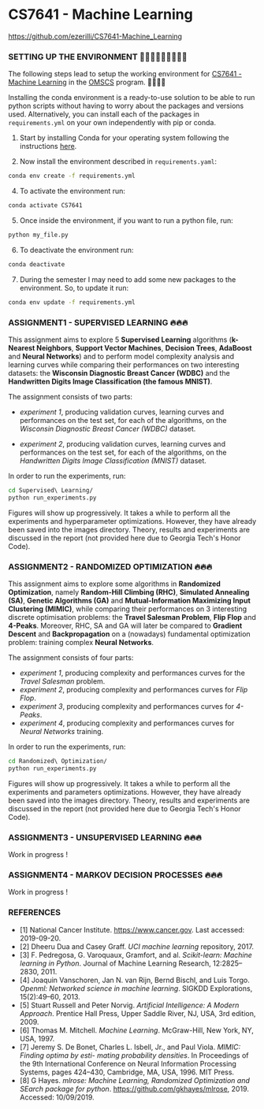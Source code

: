 # CS7641 - Machine Learning
https://github.com/ezerilli/CS7641-Machine_Learning

### SETTING UP THE ENVIRONMENT 👨🏻‍💻👨🏻‍💻👨🏻‍💻

The following steps lead to setup the working environment for [CS7641 - Machine Learning](https://www.omscs.gatech.edu/cs-7641-machine-learning) 
in the [OMSCS](http://www.omscs.gatech.edu) program. 👨🏻‍💻‍📚‍‍‍‍

Installing the conda environment is a ready-to-use solution to be able to run python scripts without having to worry 
about the packages and versions used. Alternatively, you can install each of the packages in `requirements.yml` on your 
own independently with pip or conda.

1. Start by installing Conda for your operating system following the instructions [here](https://conda.io/docs/user-guide/install/index.html).

2. Now install the environment described in `requirements.yaml`:
```bash
conda env create -f requirements.yml
```

4. To activate the environment run:
```bash
conda activate CS7641
```

5. Once inside the environment, if you want to run a python file, run:
```bash
python my_file.py
```

6. To deactivate the environment run:
```bash
conda deactivate
```

7. During the semester I may need to add some new packages to the environment. So, to update it run:
```bash
conda env update -f requirements.yml
```

### ASSIGNMENT1 - SUPERVISED LEARNING ‍🔥🔥🔥

This assignment aims to explore 5 **Supervised Learning** algorithms (**k-Nearest Neighbors**, **Support Vector Machines**, 
**Decision Trees**, **AdaBoost** and **Neural Networks**) and to perform model complexity analysis and learning curves while 
comparing their performances on two interesting datasets: the **Wisconsin Diagnostic Breast Cancer (WDBC)** and the 
**Handwritten Digits Image Classification (the famous MNIST)**.

The assignment consists of two parts: 

- _experiment 1_, producing validation curves, learning curves and performances on the test set, for each of the 
algorithms, on the _Wisconsin Diagnostic Breast Cancer (WDBC)_ dataset.

- _experiment 2_, producing validation curves, learning curves and performances on the test set, for each of the 
algorithms, on the _Handwritten Digits Image Classification (MNIST)_ dataset.

In order to run the experiments, run:
```bash
cd Supervised\ Learning/
python run_experiments.py
```
Figures will show up progressively. It takes a while to perform all the experiments and hyperparameter optimizations. 
However, they have already been saved into the images directory. Theory, results and experiments are discussed in the 
report (not provided here due to Georgia Tech's Honor Code).


### ASSIGNMENT2 - RANDOMIZED OPTIMIZATION 🔥🔥🔥

This assignment aims to explore some algorithms in **Randomized Optimization**, namely **Random-Hill Climbing (RHC)**, **Simulated 
Annealing (SA)**, **Genetic Algorithms (GA)** and **Mutual-Information Maximizing Input Clustering (MIMIC)**, while comparing 
their performances on 3 interesting discrete optimisation problems: the **Travel Salesman Problem**, **Flip Flop** and **4-Peaks**. 
Moreover, RHC, SA and GA will later be compared to **Gradient Descent** and **Backpropagation** on a (nowadays) fundamental 
optimization problem: training complex **Neural Networks**.

The assignment consists of four parts: 

- _experiment 1_, producing complexity and performances curves for the _Travel Salesman_ problem.
- _experiment 2_, producing complexity and performances curves for _Flip Flop_.
- _experiment 3_, producing complexity and performances curves for _4-Peaks_.
- _experiment 4_, producing complexity and performances curves for _Neural Networks_ training.

In order to run the experiments, run:
```bash
cd Randomized\ Optimization/
python run_experiments.py
```
Figures will show up progressively. It takes a while to perform all the experiments and parameters optimizations. 
However, they have already been saved into the images directory. Theory, results and experiments are discussed in the 
report (not provided here due to Georgia Tech's Honor Code). 

### ASSIGNMENT3 - UNSUPERVISED LEARNING 🔥🔥🔥

Work in progress !


### ASSIGNMENT4 - MARKOV DECISION PROCESSES 🔥🔥🔥

Work in progress !

### REFERENCES

- [1] National Cancer Institute. https://www.cancer.gov. Last accessed: 2019-09-20.
- [2] Dheeru Dua and Casey Graff. _UCI machine learning_ repository, 2017.
- [3] F. Pedregosa, G. Varoquaux, Gramfort, and al. _Scikit-learn: Machine learning in Python_. Journal of Machine Learning Research, 12:2825–2830, 2011.
- [4] Joaquin Vanschoren, Jan N. van Rijn, Bernd Bischl, and Luis Torgo. _Openml: Networked science in machine learning_. SIGKDD Explorations, 15(2):49–60, 2013.
- [5] Stuart Russell and Peter Norvig. _Artificial Intelligence: A Modern Approach_. Prentice Hall Press, Upper Saddle River, NJ, USA, 3rd edition, 2009.
- [6] Thomas M. Mitchell. _Machine Learning_. McGraw-Hill, New York, NY, USA, 1997.
- [7] Jeremy S. De Bonet, Charles L. Isbell, Jr., and Paul Viola. _MIMIC: Finding optima by esti- mating probability densities_. In Proceedings of the 9th International Conference on Neural Information Processing Systems, pages 424–430, Cambridge, MA, USA, 1996. MIT Press.
- [8] G Hayes. _mlrose: Machine Learning, Randomized Optimization and SEarch package for python_. https://github.com/gkhayes/mlrose, 2019. Accessed: 10/09/2019.
